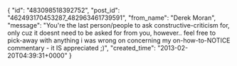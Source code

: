  {
   "id": "483098518392752",
   "post_id": "462493170453287_482963461739591",
   "from_name": "Derek Moran",
   "message": "You're the last person/people to ask constructive-criticism for, only cuz it doesnt need to be asked for from you, however.. feel free to pick-away with anything i was wrong on concerning my on-how-to-NOTICE commentary - it IS appreciated ;)",
   "created_time": "2013-02-20T04:39:31+0000"
 }
